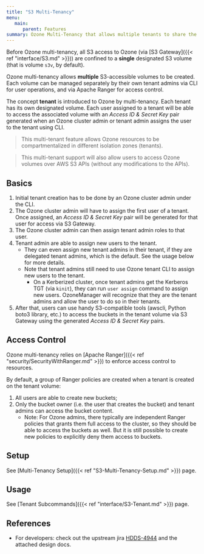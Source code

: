 ```yaml
---
title: "S3 Multi-Tenancy"
menu:
   main:
      parent: Features
summary: Ozone Multi-Tenancy that allows multiple tenants to share the same Ozone cluster. Compatible with S3 API.
---
```

<!---
  Licensed to the Apache Software Foundation (ASF) under one or more
  contributor license agreements.  See the NOTICE file distributed with
  this work for additional information regarding copyright ownership.
  The ASF licenses this file to You under the Apache License, Version 2.0
  (the "License"); you may not use this file except in compliance with
  the License.  You may obtain a copy of the License at

      http://www.apache.org/licenses/LICENSE-2.0

  Unless required by applicable law or agreed to in writing, software
  distributed under the License is distributed on an "AS IS" BASIS,
  WITHOUT WARRANTIES OR CONDITIONS OF ANY KIND, either express or implied.
  See the License for the specific language governing permissions and
  limitations under the License.
-->

Before Ozone multi-tenancy, all S3 access to Ozone (via [S3 Gateway]({{< ref "interface/S3.md" >}})) are
confined to a **single** designated S3 volume (that is volume `s3v`, by default).

Ozone multi-tenancy allows **multiple** S3-accessible volumes to be created.
Each volume can be managed separately by their own tenant admins via CLI for user operations, and via Apache Ranger for access control.

The concept **tenant** is introduced to Ozone by multi-tenancy.
Each tenant has its own designated volume.
Each user assigned to a tenant will be able to access the associated volume with an _Access ID & Secret Key_ pair
generated when an Ozone cluster admin or tenant admin assigns the user to the tenant using CLI.

> This multi-tenant feature allows Ozone resources to be compartmentalized in different isolation zones (tenants).

> This multi-tenant support will also allow users to access Ozone volumes over AWS S3 APIs (without any modifications to the APIs).

## Basics

1. Initial tenant creation has to be done by an Ozone cluster admin under the CLI.
2. The Ozone cluster admin will have to assign the first user of a tenant. Once assigned, an _Access ID & Secret Key_ pair will be generated for that user for access via S3 Gateway. 
3. The Ozone cluster admin can then assign tenant admin roles to that user.
4. Tenant admin are able to assign new users to the tenant. 
   - They can even assign new tenant admins in their tenant, if they are delegated tenant admins, which is the default. See the usage below for more details.
   - Note that tenant admins still need to use Ozone tenant CLI to assign new users to the tenant.
     - On a Kerberized cluster, once tenant admins get the Kerberos TGT (via `kinit`), they can run `user assign` command to assign new users. OzoneManager will recognize that they are the tenant admins and allow the user to do so in their tenants.  
5. After that, users can use handy S3-compatible tools (awscli, Python boto3 library, etc.) to access the buckets in the tenant volume via S3 Gateway using the generated _Access ID & Secret Key_ pairs.


## Access Control

Ozone multi-tenancy relies on [Apache Ranger]({{< ref "security/SecurityWithRanger.md" >}}) to enforce access control to resources.

By default, a group of Ranger policies are created when a tenant is created on the tenant volume:

1. All users are able to create new buckets;
2. Only the bucket owner (i.e. the user that creates the bucket) and tenant admins can access the bucket content. 
   - Note: For Ozone admins, there typically are independent Ranger policies that grants them full access to the cluster, so they should be able to access the buckets as well. But it is still possible to create new policies to explicitly deny them access to buckets. 


## Setup

See [Multi-Tenancy Setup]({{< ref "S3-Multi-Tenancy-Setup.md" >}}) page.

## Usage

See [Tenant Subcommands]({{< ref "interface/S3-Tenant.md" >}}) page.

## References

 * For developers: check out the upstream jira [HDDS-4944](https://issues.apache.org/jira/browse/HDDS-4944) and the attached design docs.
